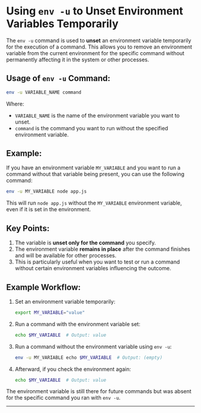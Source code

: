 

# Using `env -u` to Unset Environment Variables Temporarily

The `env -u` command is used to **unset** an environment variable temporarily for the execution of a command. This allows you to remove an environment variable from the current environment for the specific command without permanently affecting it in the system or other processes.

## Usage of `env -u` Command:

```bash
env -u VARIABLE_NAME command
```

Where:
- `VARIABLE_NAME` is the name of the environment variable you want to unset.
- `command` is the command you want to run without the specified environment variable.

## Example:

If you have an environment variable `MY_VARIABLE` and you want to run a command without that variable being present, you can use the following command:

```bash
env -u MY_VARIABLE node app.js
```

This will run `node app.js` without the `MY_VARIABLE` environment variable, even if it is set in the environment.

## Key Points:
1. The variable is **unset only for the command** you specify.
2. The environment variable **remains in place** after the command finishes and will be available for other processes.
3. This is particularly useful when you want to test or run a command without certain environment variables influencing the outcome.

## Example Workflow:

1. Set an environment variable temporarily:
   ```bash
   export MY_VARIABLE="value"
   ```

2. Run a command with the environment variable set:
   ```bash
   echo $MY_VARIABLE  # Output: value
   ```

3. Run a command without the environment variable using `env -u`:
   ```bash
   env -u MY_VARIABLE echo $MY_VARIABLE  # Output: (empty)
   ```

4. Afterward, if you check the environment again:
   ```bash
   echo $MY_VARIABLE  # Output: value
   ```

The environment variable is still there for future commands but was absent for the specific command you ran with `env -u`.

---
